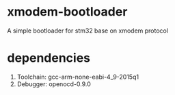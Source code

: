 # xmodem-bootloader
A simple bootloader for stm32 base on xmodem protocol

# dependencies
1. Toolchain: gcc-arm-none-eabi-4_9-2015q1
2. Debugger: openocd-0.9.0
